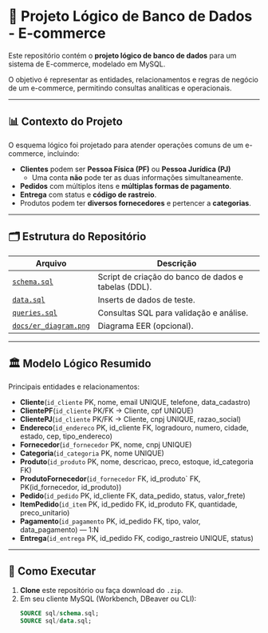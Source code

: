 # 🛒 Projeto Lógico de Banco de Dados - E-commerce

Este repositório contém o **projeto lógico de banco de dados** para um sistema de E-commerce, modelado em MySQL.

O objetivo é representar as entidades, relacionamentos e regras de negócio de um e-commerce, permitindo consultas analíticas e operacionais.

---

## 📊 Contexto do Projeto
O esquema lógico foi projetado para atender operações comuns de um e-commerce, incluindo:

- **Clientes** podem ser **Pessoa Física (PF)** ou **Pessoa Jurídica (PJ)**  
  - Uma conta **não** pode ter as duas informações simultaneamente.
- **Pedidos** com múltiplos itens e **múltiplas formas de pagamento**.
- **Entrega** com status e **código de rastreio**.
- Produtos podem ter **diversos fornecedores** e pertencer a **categorias**.

---

## 🗂️ Estrutura do Repositório
| Arquivo | Descrição |
|---------|-----------|
| [`schema.sql`](sql/schema.sql) | Script de criação do banco de dados e tabelas (DDL). |
| [`data.sql`](sql/data.sql) | Inserts de dados de teste. |
| [`queries.sql`](sql/queries.sql) | Consultas SQL para validação e análise. |
| [`docs/er_diagram.png`](docs/er_diagram.png) | Diagrama EER (opcional). |

---

## 🏛️ Modelo Lógico Resumido
Principais entidades e relacionamentos:

- **Cliente**(`id_cliente` PK, nome, email UNIQUE, telefone, data_cadastro)  
- **ClientePF**(`id_cliente` PK/FK → Cliente, cpf UNIQUE)  
- **ClientePJ**(`id_cliente` PK/FK → Cliente, cnpj UNIQUE, razao_social)  
- **Endereco**(`id_endereco` PK, id_cliente FK, logradouro, numero, cidade, estado, cep, tipo_endereco)  
- **Fornecedor**(`id_fornecedor` PK, nome, cnpj UNIQUE)  
- **Categoria**(`id_categoria` PK, nome UNIQUE)  
- **Produto**(`id_produto` PK, nome, descricao, preco, estoque, id_categoria FK)  
- **ProdutoFornecedor**(`id_fornecedor` FK, id_produto` FK, PK(id_fornecedor, id_produto))  
- **Pedido**(`id_pedido` PK, id_cliente FK, data_pedido, status, valor_frete)  
- **ItemPedido**(`id_item` PK, id_pedido FK, id_produto FK, quantidade, preco_unitario)  
- **Pagamento**(`id_pagamento` PK, id_pedido FK, tipo, valor, data_pagamento) — 1:N  
- **Entrega**(`id_entrega` PK, id_pedido FK, codigo_rastreio UNIQUE, status)

---

## 🔧 Como Executar
1. **Clone** este repositório ou faça download do `.zip`.
2. Em seu cliente MySQL (Workbench, DBeaver ou CLI):
   ```sql
   SOURCE sql/schema.sql;
   SOURCE sql/data.sql;
